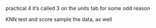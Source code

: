 practical 4
it’s called 3 on the units tab for some odd reason


KNN
test and score
sample the data, as well